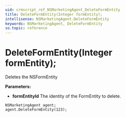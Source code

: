```yaml
---
uid: crmscript_ref_NSMarketingAgent_DeleteFormEntity
title: DeleteFormEntity(Integer formEntity);
intellisense: NSMarketingAgent.DeleteFormEntity
keywords: NSMarketingAgent, DeleteFormEntity
so.topic: reference
---
```


# DeleteFormEntity(Integer formEntity);

Deletes the NSFormEntity
  
**Parameters:**
 - **formEntityId** The identity of the FormEntity to delete.

```crmscript
NSMarketingAgent agent;
agent.DeleteFormEntity(123);
```

